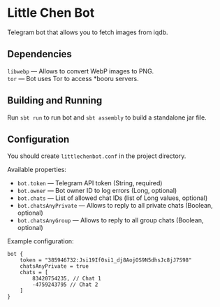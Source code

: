 # Little Chen Bot

Telegram bot that allows you to fetch images from iqdb.

## Dependencies

`libwebp` — Allows to convert WebP images to PNG.  
`tor` — Bot uses Tor to access *booru servers.

## Building and Running

Run `sbt run` to run bot and `sbt assembly` to build a standalone jar file.

## Configuration

You should create `littlechenbot.conf` in the project directory.

Available properties:

* `bot.token` — Telegram API token (String, required)
* `bot.owner` — Bot owner ID to log errors (Long, optional)
* `bot.chats` — List of allowed chat IDs (list of Long values, optional)
* `bot.chatsAnyPrivate` — Allows to reply to all private chats (Boolean, optional)
* `bot.chatsAnyGroup` — Allows to reply to all group chats (Boolean, optional)

Example configuration:

```properties
bot {
    token = "385946732:Jsi19If0si1_dj8AojOS9N5dhsJc8jJ7S98"
    chatsAnyPrivate = true
    chats = [
        83420754235, // Chat 1
        -4759243795 // Chat 2
    ]
}
```
